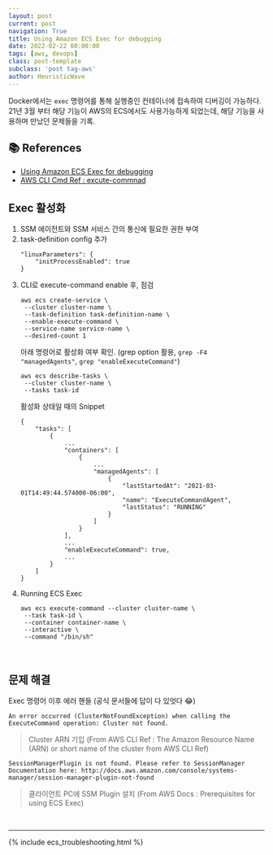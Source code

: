 ```yaml
---
layout: post
current: post
navigation: True
title: Using Amazon ECS Exec for debugging
date: 2022-02-22 00:00:00
tags: [aws, devops]
class: post-template
subclass: 'post tag-aws'
author: HeuristicWave
---
```

Docker에서는 `exec` 명령어를 통해 실행중인 컨테이너에 접속하여 디버깅이 가능하다.
21년 3월 부터 해당 기능이 AWS의 ECS에서도 사용가능하게 되었는데, 해당 기능을 사용하며 만났던 문제들을 기록.

## 📚 References

- [Using Amazon ECS Exec for debugging](https://docs.aws.amazon.com/AmazonECS/latest/developerguide/ecs-exec.html)
- [AWS CLI Cmd Ref : excute-commnad](https://docs.aws.amazon.com/cli/latest/reference/ecs/execute-command.html)

## Exec 활성화

1. SSM 에이전트와 SSM 서비스 간의 통신에 필요한 권한 부여
2. task-definition config 추가
   ```shell
   "linuxParameters": {
       "initProcessEnabled": true
   }
   ```
3. CLI로 execute-command enable 후, 점검
   ```shell
   aws ecs create-service \
    --cluster cluster-name \
    --task-definition task-definition-name \
    --enable-execute-command \
    --service-name service-name \
    --desired-count 1
   ```
   아래 명령어로 활성화 여부 확인. (grep option 활용, `grep -F4 "managedAgents"`, `grep "enableExecuteCommand"`)
   ```shell
   aws ecs describe-tasks \
    --cluster cluster-name \
    --tasks task-id 
   ```
   활성화 상태일 때의 Snippet
   ```shell
   {
       "tasks": [
           {
               ...
               "containers": [
                   {
                       ...
                       "managedAgents": [
                           {
                               "lastStartedAt": "2021-03-01T14:49:44.574000-06:00",
                               "name": "ExecuteCommandAgent",
                               "lastStatus": "RUNNING"
                           }
                       ]
                   }
               ],
               ...
               "enableExecuteCommand": true,
               ...
           }
       ]
   }
   ```
4. Running ECS Exec
   ```shell
   aws ecs execute-command --cluster cluster-name \
    --task task-id \
    --container container-name \
    --interactive \
    --command "/bin/sh"
   ```

<br>

## 문제 해결

Exec 명령어 이후 에러 핸들 (공식 문서들에 답이 다 있엇다 😂)
```shell
An error occurred (ClusterNotFoundException) when calling the ExecuteCommand operation: Cluster not found.
```

> Cluster ARN 기입 (From AWS CLI Ref : The Amazon Resource Name (ARN) or short name of the cluster from AWS CLI Ref)


```shell
SessionManagerPlugin is not found. Please refer to SessionManager Documentation here: http://docs.aws.amazon.com/console/systems-manager/session-manager-plugin-not-found
```

> 클라이언트 PC에 SSM Plugin 설치 (From AWS Docs : Prerequisites for using ECS Exec)


<br>

---

{% include ecs_troubleshooting.html %}

<br>